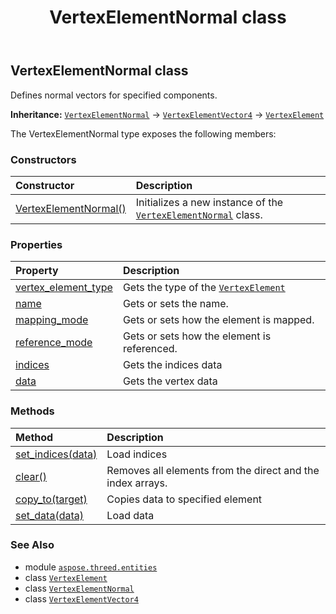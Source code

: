 ﻿---
title: VertexElementNormal class
second_title: Aspose.3D for Python via .NET API References
description: 
type: docs
weight: 470
url: /python-net/aspose.threed.entities/vertexelementnormal/
is_root: false
---

## VertexElementNormal class

Defines normal vectors for specified components.



**Inheritance:** [`VertexElementNormal`](/3d/python-net/aspose.threed.entities/vertexelementnormal) → 
[`VertexElementVector4`](/3d/python-net/aspose.threed.entities/vertexelementvector4) → 
[`VertexElement`](/3d/python-net/aspose.threed.entities/vertexelement)



The VertexElementNormal type exposes the following members:

### Constructors
| Constructor | Description |
| :- | :- |
| [VertexElementNormal()](/3d/python-net/aspose.threed.entities/vertexelementnormal/__init__/#) | Initializes a new instance of the [`VertexElementNormal`](/3d/python-net/aspose.threed.entities/vertexelementnormal) class. |


### Properties
| Property | Description |
| :- | :- |
| [vertex_element_type](/3d/python-net/aspose.threed.entities/vertexelementnormal/vertex_element_type) | Gets the type of the [`VertexElement`](/3d/python-net/aspose.threed.entities/vertexelement) |
| [name](/3d/python-net/aspose.threed.entities/vertexelementnormal/name) | Gets or sets the name. |
| [mapping_mode](/3d/python-net/aspose.threed.entities/vertexelementnormal/mapping_mode) | Gets or sets how the element is mapped. |
| [reference_mode](/3d/python-net/aspose.threed.entities/vertexelementnormal/reference_mode) | Gets or sets how the element is referenced. |
| [indices](/3d/python-net/aspose.threed.entities/vertexelementnormal/indices) | Gets the indices data |
| [data](/3d/python-net/aspose.threed.entities/vertexelementnormal/data) | Gets the vertex data |


### Methods
| Method | Description |
| :- | :- |
| [set_indices(data)](/3d/python-net/aspose.threed.entities/vertexelementnormal/set_indices/#list) | Load indices |
| [clear()](/3d/python-net/aspose.threed.entities/vertexelementnormal/clear/#) | Removes all elements from the direct and the index arrays. |
| [copy_to(target)](/3d/python-net/aspose.threed.entities/vertexelementnormal/copy_to/#VertexElementVector4) | Copies data to specified element |
| [set_data(data)](/3d/python-net/aspose.threed.entities/vertexelementnormal/set_data/#list) | Load data |



### See Also
* module [`aspose.threed.entities`](..)
* class [`VertexElement`](/3d/python-net/aspose.threed.entities/vertexelement)
* class [`VertexElementNormal`](/3d/python-net/aspose.threed.entities/vertexelementnormal)
* class [`VertexElementVector4`](/3d/python-net/aspose.threed.entities/vertexelementvector4)
